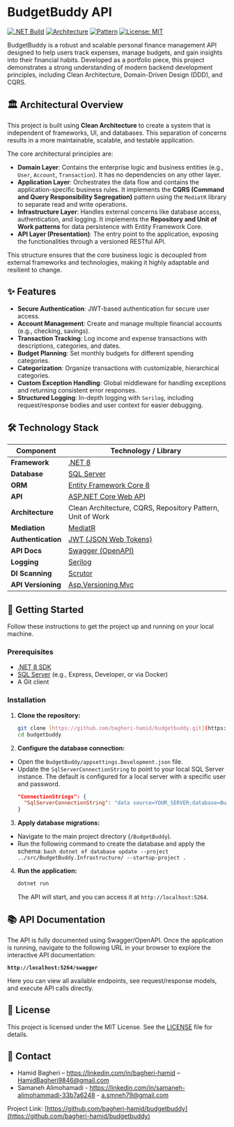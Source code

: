 # BudgetBuddy API

[![.NET Build](https://img.shields.io/badge/.NET-8.0-blueviolet)](https://dotnet.microsoft.com/en-us/download/dotnet/8.0)
[![Architecture](https://img.shields.io/badge/Architecture-Clean%20Architecture-blue)](https://blog.cleancoder.com/uncle-bob/2012/08/13/the-clean-architecture.html)
[![Pattern](https://img.shields.io/badge/Pattern-CQRS%20%26%20Repository-orange)](https://martinfowler.com/bliki/CQRS.html)
[![License: MIT](https://img.shields.io/badge/License-MIT-yellow.svg)](https://opensource.org/licenses/MIT)

BudgetBuddy is a robust and scalable personal finance management API designed to help users track expenses, manage budgets, and gain insights into their financial habits. Developed as a portfolio piece, this project demonstrates a strong understanding of modern backend development principles, including Clean Architecture, Domain-Driven Design (DDD), and CQRS.

## 🏛️ Architectural Overview

This project is built using **Clean Architecture** to create a system that is independent of frameworks, UI, and databases. This separation of concerns results in a more maintainable, scalable, and testable application.

The core architectural principles are:

* **Domain Layer**: Contains the enterprise logic and business entities (e.g., `User`, `Account`, `Transaction`). It has no dependencies on any other layer.
* **Application Layer**: Orchestrates the data flow and contains the application-specific business rules. It implements the **CQRS (Command and Query Responsibility Segregation)** pattern using the `MediatR` library to separate read and write operations.
* **Infrastructure Layer**: Handles external concerns like database access, authentication, and logging. It implements the **Repository and Unit of Work patterns** for data persistence with Entity Framework Core.
* **API Layer (Presentation)**: The entry point to the application, exposing the functionalities through a versioned RESTful API.

This structure ensures that the core business logic is decoupled from external frameworks and technologies, making it highly adaptable and resilient to change.

## ✨ Features

* **Secure Authentication**: JWT-based authentication for secure user access.
* **Account Management**: Create and manage multiple financial accounts (e.g., checking, savings).
* **Transaction Tracking**: Log income and expense transactions with descriptions, categories, and dates.
* **Budget Planning**: Set monthly budgets for different spending categories.
* **Categorization**: Organize transactions with customizable, hierarchical categories.
* **Custom Exception Handling**: Global middleware for handling exceptions and returning consistent error responses.
* **Structured Logging**: In-depth logging with `Serilog`, including request/response bodies and user context for easier debugging.

## 🛠️ Technology Stack

| Component         | Technology / Library                                                                                                |
| ----------------- | ------------------------------------------------------------------------------------------------------------------- |
| **Framework** | [.NET 8](https://dotnet.microsoft.com/en-us/download/dotnet/8.0)                                                    |
| **Database** | [SQL Server](https://www.microsoft.com/en-us/sql-server)                                                            |
| **ORM** | [Entity Framework Core 8](https://learn.microsoft.com/en-us/ef/core/)                                               |
| **API** | [ASP.NET Core Web API](https://learn.microsoft.com/en-us/aspnet/core/web-api/)                                      |
| **Architecture** | Clean Architecture, CQRS, Repository Pattern, Unit of Work                                                          |
| **Mediation** | [MediatR](https://github.com/jbogard/MediatR)                                                                       |
| **Authentication**| [JWT (JSON Web Tokens)](https://jwt.io/)                                                                            |
| **API Docs** | [Swagger (OpenAPI)](https://swagger.io/)                                                                            |
| **Logging** | [Serilog](https://serilog.net/)                                                                                     |
| **DI Scanning** | [Scrutor](https://github.com/khellang/Scrutor)                                                                      |
| **API Versioning**| [Asp.Versioning.Mvc](https://github.com/dotnet/aspnet-api-versioning)                                               |

## 🚀 Getting Started

Follow these instructions to get the project up and running on your local machine.

### Prerequisites

* [.NET 8 SDK](https://dotnet.microsoft.com/en-us/download/dotnet/8.0)
* [SQL Server](https://www.microsoft.com/en-us/sql-server/sql-server-downloads) (e.g., Express, Developer, or via Docker)
* A Git client

### Installation

1.  **Clone the repository:**
    ```bash
    git clone [https://github.com/bagheri-hamid/budgetbuddy.git](https://github.com/bagheri-hamid/budgetbuddy.git)
    cd budgetbuddy
    ```

2.  **Configure the database connection:**
   * Open the `BudgetBuddy/appsettings.Development.json` file.
   * Update the `SqlServerConnectionString` to point to your local SQL Server instance. The default is configured for a local server with a specific user and password.
       ```json
       "ConnectionStrings": {
         "SqlServerConnectionString": "data source=YOUR_SERVER;database=BudgetBuddy;user id=YOUR_USER;password=YOUR_PASSWORD;TrustServerCertificate=true;"
       }
       ```

3.  **Apply database migrations:**
   * Navigate to the main project directory (`/BudgetBuddy`).
   * Run the following command to create the database and apply the schema:
    ```bash
    dotnet ef database update --project ../src/BudgetBuddy.Infrastructure/ --startup-project .
    ```

4.  **Run the application:**
    ```bash
    dotnet run
    ```
    The API will start, and you can access it at `http://localhost:5264`.

## 📚 API Documentation

The API is fully documented using Swagger/OpenAPI. Once the application is running, navigate to the following URL in your browser to explore the interactive API documentation:

**`http://localhost:5264/swagger`**

Here you can view all available endpoints, see request/response models, and execute API calls directly.

## 📝 License

This project is licensed under the MIT License. See the [LICENSE](LICENSE.md) file for details.

## 📧 Contact

* Hamid Bagheri – https://linkedin.com/in/bagheri-hamid – HamidBagheri9846@gmail.com
* Samaneh Alimohamadi - https://linkedin.com/in/samaneh-alimohammadi-33b7a6248 - a.smneh79@gmail.com

Project Link: [https://github.com/bagheri-hamid/budgetbuddy](https://github.com/bagheri-hamid/budgetbuddy)
